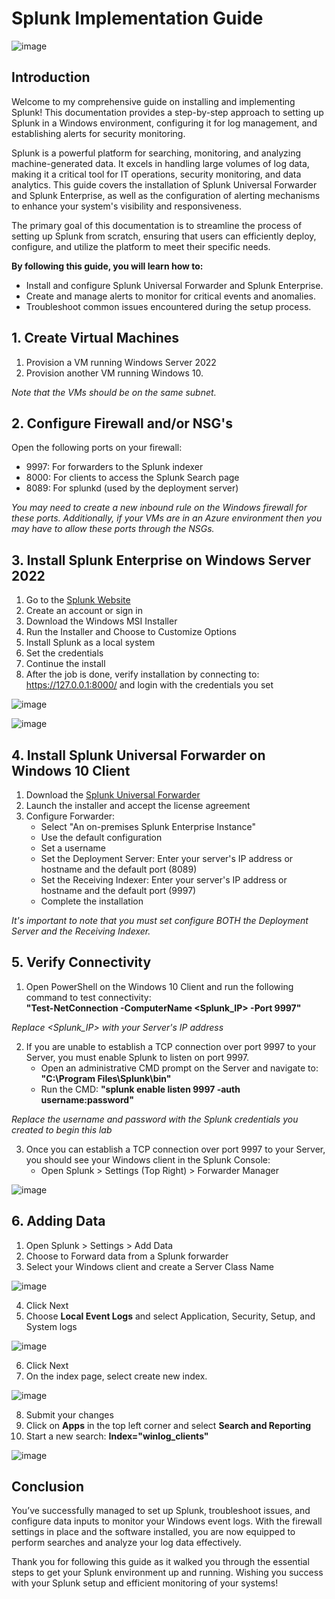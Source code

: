 # Splunk Implementation Guide
![image](https://github.com/user-attachments/assets/f998bcdc-e3f1-4634-84eb-542d91b2865c)

## Introduction

Welcome to my comprehensive guide on installing and implementing Splunk! This documentation provides a step-by-step approach to setting up Splunk in a Windows environment, configuring it for log management, and establishing alerts for security monitoring.

Splunk is a powerful platform for searching, monitoring, and analyzing machine-generated data. It excels in handling large volumes of log data, making it a critical tool for IT operations, security monitoring, and data analytics. This guide covers the installation of Splunk Universal Forwarder and Splunk Enterprise, as well as the configuration of alerting mechanisms to enhance your system's visibility and responsiveness.

The primary goal of this documentation is to streamline the process of setting up Splunk from scratch, ensuring that users can efficiently deploy, configure, and utilize the platform to meet their specific needs. 


<b>By following this guide, you will learn how to:</b>

- Install and configure Splunk Universal Forwarder and Splunk Enterprise.
- Create and manage alerts to monitor for critical events and anomalies.
- Troubleshoot common issues encountered during the setup process.

## 1. Create Virtual Machines
1. Provision a VM running Windows Server 2022
2. Provision another VM running Windows 10.


*Note that the VMs should be on the same subnet.*

## 2. Configure Firewall and/or NSG's
Open the following ports on your firewall:
- 9997: For forwarders to the Splunk indexer
- 8000: For clients to access the Splunk Search page
- 8089: For splunkd (used by the deployment server)

*You may need to create a new inbound rule on the Windows firewall for these ports. Additionally, if your VMs are in an Azure environment then you may have to allow these ports through the NSGs.*

## 3. Install Splunk Enterprise on Windows Server 2022

1. Go to the [Splunk Website](https://www.splunk.com/en_us/download/splunk-enterprise.html?locale=en_us)
2. Create an account or sign in
3. Download the Windows MSI Installer
4. Run the Installer and Choose to Customize Options
5. Install Splunk as a local system
6. Set the credentials
7. Continue the install
8. After the job is done, verify installation by connecting to: https://127.0.0.1:8000/ and login with the credentials you set

![image](https://github.com/user-attachments/assets/cec6c05c-5040-477c-8acf-bbb89a45c83f)

![image](https://github.com/user-attachments/assets/e028a1ee-09e6-4352-b6e8-6e309dce79c4)


## 4. Install Splunk Universal Forwarder on Windows 10 Client
1. Download the [Splunk Universal Forwarder](https://www.splunk.com/en_us/download/universal-forwarder.html)
2. Launch the installer and accept the license agreement
3. Configure Forwarder:
    - Select "An on-premises Splunk Enterprise Instance"
    - Use the default configuration
    - Set a username
    - Set the Deployment Server: Enter your server's IP address or hostname and the default port (8089)
    - Set the Receiving Indexer: Enter your server's IP address or hostname and the default port (9997)
    - Complete the installation

*It's important to note that you must set configure BOTH the Deployment Server and the Receiving Indexer.*

## 5. Verify Connectivity

1. Open PowerShell on the Windows 10 Client and run the following command to test connectivity: <br>
<b>"Test-NetConnection -ComputerName <Splunk_IP> -Port 9997"</b>

*Replace <Splunk_IP> with your Server's IP address*


2. If you are unable to establish a TCP connection over port 9997 to your Server, you must enable Splunk to listen on port 9997. 
    - Open an administrative CMD prompt on the Server and navigate to: <b>"C:\Program Files\Splunk\bin"</b>
    - Run the CMD: <b>"splunk enable listen 9997 -auth username:password"</b>

*Replace the username and password with the Splunk credentials you created to begin this lab*

3. Once you can establish a TCP connection over port 9997 to your Server, you should see your Windows client in the Splunk Console:
    - Open Splunk > Settings (Top Right) > Forwarder Manager

![image](https://github.com/user-attachments/assets/1d6c8c54-0725-4674-8223-77d887227528)

## 6. Adding Data
1. Open Splunk > Settings > Add Data
2. Choose to Forward data from a Splunk forwarder
3. Select your Windows client and create a Server Class Name

![image](https://github.com/user-attachments/assets/d008c1de-0a09-4aef-ad19-4760e996a8ae)

4. Click Next
5. Choose <b>Local Event Logs</b> and select Application, Security, Setup, and System logs

![image](https://github.com/user-attachments/assets/e27f4326-7691-496b-b5c3-4d1c85f75878)

6. Click Next
7. On the index page, select create new index.

![image](https://github.com/user-attachments/assets/4c0a550d-2758-4cd9-ab5c-3eec38d88f3e)

8. Submit your changes
9. Click on <b>Apps</b> in the top left corner and select <b>Search and Reporting</b>
10. Start a new search: <b>Index="winlog_clients"</b>

![image](https://github.com/user-attachments/assets/dbf56346-9205-44ce-b014-85331cd61de9)






## Conclusion

You’ve successfully managed to set up Splunk, troubleshoot issues, and configure data inputs to monitor your Windows event logs. With the firewall settings in place and the software installed, you are now equipped to perform searches and analyze your log data effectively. 

Thank you for following this guide as it walked you through the essential steps to get your Splunk environment up and running. Wishing you success with your Splunk setup and efficient monitoring of your systems!
